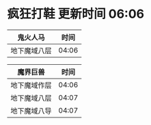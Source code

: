# 疯狂打鞋 更新时间 06:06

| 鬼火人马   | 时间    |
|--------|-------|
| 地下魔域八层 | 04:06 |

| 魔界巨兽   | 时间    |
|--------|-------|
| 地下魔域作层 | 04:06 |
| 地下魔域八层 | 04:07 |
| 地下魔域八导 | 04:07 |